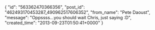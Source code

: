  {
   "id": "563362470366356",
   "post_id": "462493170453287_490962517606352",
   "from_name": "Pete Daoust",
   "message": "Oppssss...you should wait Chris, just saying :D",
   "created_time": "2013-09-23T01:50:41+0000"
 }
